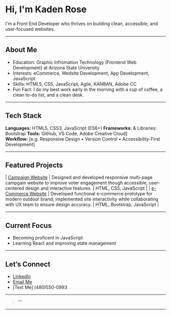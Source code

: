 # Hi, I'm Kaden Rose

I'm a Front End Developer who thrives on building clean, accessible, and user-focused websites.  

---

## About Me
-  Education: Graphic Infromation Technology (Frontend Web Development) at Arizona State University
-  Interests: eCommerce, Wedsite Development, App Development, JavaScript
-  Skills: HTML5, CSS, JavaScript, Aglie, KANBAN, Adobe CC
-  Fun Fact: I do my best work early in the morning with a cup of coffee, a clean to-do list, and a clean desk.

---

## Tech Stack

**Languages:** HTML5, CSS3, JavaScript (ES6+)
**Frameworks:** & Libraries: Bootstrap 
**Tools:** GitHub, VS Code, Adobe Creative Cloud]  
**Workflow:** [e.g. Responsive Design • Version Control • Accessibility-First Development]

---

## Featured Projects

| [Campaign Website](https://github.com/kadenrose/The-Campaign) | Designed and developed responsive multi-page campgain website to improve voter engagement though accessible, user-centered design and interactive features. | HTML, CSS, JavaScript |
| [e-Commerce Website]([https://github.com/[yourusername]/[repo-name]](https://github.com/tsukidan/OperationBaseCamp)) | Developed functional e-commerce prototype for modern outdoor brand; implemented site interactivity while collaborating with UX team to ensure design accuracy. | HTML, Bootstrap, JavaScript |
<!--| [Project Name](https://github.com/[yourusername]/[repo-name]) | [One-sentence project description.] | [Tech Used] | -->


---

## Current Focus
- Becoming proficent in JavaScript
- Learning React and improving state management  

---

## Let’s Connect
<!-- -  [Portfolio Website](https://[your-portfolio-link].com)  -->
-  [LinkedIn](https://www.linkedin.com/in/kadenrose/)  
-  [Email Me](mailto:kaden.db.rose@gmail.com)
-  [Text Me] (480)550-0993

---

> “”

---
